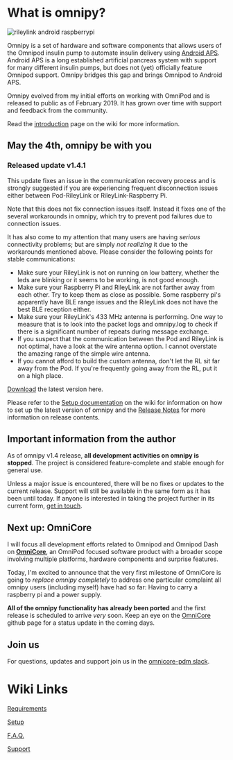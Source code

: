 # What is omnipy?

![rileylink android raspberrypi](https://github.com/winemug/omnipy/raw/master/img/droidrlpi.jpg)

Omnipy is a set of hardware and software components that allows users of the Omnipod insulin pump to automate insulin delivery using [Android APS](https://androidaps.readthedocs.io/en/latest/EN/). Android APS is a long established artificial pancreas system with support for many different insulin pumps, but does not (yet) officially feature Omnipod support. Omnipy bridges this gap and brings Omnipod to Android APS.

Omnipy evolved from my initial efforts on working with OmniPod and is released to public as of February 2019. It has grown over time with support and feedback from the community.

Read the [introduction](https://github.com/winemug/omnipy/wiki) page on the wiki for more information.

## May the 4th, omnipy be with you
### Released update v1.4.1

This update fixes an issue in the communication recovery process and is strongly suggested if you are experiencing frequent disconnection issues either between Pod-RileyLink or RileyLink-Raspberry Pi.

Note that this does not fix connection issues itself. Instead it fixes one of the several workarounds in omnipy, which try to prevent pod failures due to connection issues.

It has also come to my attention that many users are having _serious_ connectivity problems; but are simply _not realizing_ it due to the workarounds mentioned above. Please consider the following points for stable communications:

* Make sure your RileyLink is not on running on low battery, whether the leds are blinking or it seems to be working, is not good enough.
* Make sure your Raspberry Pi and RileyLink are not farther away from each other. Try to keep them as close as possible. Some raspberry pi's apparently have BLE range issues and the RileyLink does not have the best BLE reception either.
* Make sure your RileyLink's 433 MHz antenna is performing. One way to measure that is to look into the packet logs and omnipy.log to check if there is a significant number of repeats during message exchange.
* If you suspect that the communication between the Pod and RileyLink is not optimal, have a look at the wire antenna option. I cannot overstate the amazing range of the simple wire antenna.
* If you cannot afford to build the custom antenna, don't let the RL sit far away from the Pod. If you're frequently going away from the RL, put it on a high place. 


[Download](https://github.com/winemug/omnipy/releases/tag/v1.4.1) the latest version here.

Please refer to the [Setup documentation](https://github.com/winemug/omnipy/wiki/Setup-and-Configuration) on the wiki for information on how to set up the latest version of omnipy and the [Release Notes](https://github.com/winemug/omnipy/wiki/Release-Notes) for more information on release contents.

## Important information from the author

As of omnipy v1.4 release, **all development activities on omnipy is stopped**. The project is considered feature-complete and stable enough for general use.

Unless a major issue is encountered, there will be no fixes or updates to the current release. Support will still be available in the same form as it has been until today. If anyone is interested in taking the project further in its current form, [get in touch](mailto:barisk@gmail.com).

## Next up: OmniCore

I will focus all development efforts related to Omnipod and Omnipod Dash on [**OmniCore**](https://github.com/winemug/OmniCore), an OmniPod focused software product with a broader scope involving multiple platforms, hardware components and surprise features.

Today, I'm excited to announce that the very first milestone of OmniCore is going to _replace omnipy completely_ to address one particular complaint all omnipy users (including myself) have had so far: Having to carry a raspberry pi and a power supply.

**All of the omnipy functionality has already been ported** and the first release is scheduled to arrive _very_ soon. Keep an eye on the [OmniCore](https://github.com/winemug/OmniCore) github page for a status update in the coming days.

## Join us

For questions, updates and support join us in the [omnicore-pdm slack](https://join.slack.com/t/omnicore-pdm/shared_invite/enQtNTk2MzYxOTAwNDUyLWNkZTBlYjk0ZWU1YTA1ZjA4OGVlOWQ3YWZkNmNkNzk0YjdhMWM0NmQ3ZTRiM2I3ZDVkNGYyYWJiYTM5Yjc2YjM).

# Wiki Links

[Requirements](https://github.com/winemug/omnipy/wiki/Requirements)

[Setup](https://github.com/winemug/omnipy/wiki/Setup-and-Configuration)

[F.A.Q.](https://github.com/winemug/omnipy/wiki/Frequently-Asked-Questions)

[Support](https://github.com/winemug/omnipy/wiki/Support)

